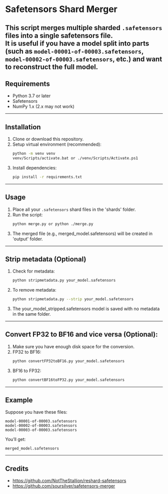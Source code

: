 # Safetensors Shard Merger
This script merges multiple sharded `.safetensors` files into a single safetensors file.  
It is useful if you have a model split into parts (such as `model-00001-of-00003.safetensors`, `model-00002-of-00003.safetensors`, etc.) and want to reconstruct the full model.
---

## Requirements
- Python 3.7 or later
- Safetensors
- NumPy 1.x (2.x may not work)
---

## Installation
1. Clone or download this repository.
2. Setup virtual environment (recommended):
    ```bash
   python -m venv venv
   venv/Scripts/activate.bat or ./venv/Scripts/Activate.ps1
   ```
2. Install dependencies:
   ```bash
   pip install -r requirements.txt
   ```
---

## Usage
1. Place all your `.safetensors` shard files in the 'shards' folder.
2. Run the script:
    ```bash
    python merge.py or python ./merge.py
    ```
3. The merged file (e.g., merged_model.safetensors) will be created in 'output' folder.
---

## Strip metadata (Optional)
1. Check for metadata:
    ```bash
    python stripmetadata.py your_model.safetensors
    ```
2. To remove metadata:
    ```bash
    python stripmetadata.py --strip your_model.safetensors
    ```
3. The your_model_stripped.safetensors model is saved with no metadata in the same folder.
---

## Convert FP32 to BF16 and vice versa (Optional):
1. Make sure you have enough disk space for the conversion.
2. FP32 to BF16:
    ```bash
    python convertFP32toBF16.py your_model.safetensors
    ```
3. BF16 to FP32:
    ```bash
    python convertBF16toFP32.py your_model.safetensors
    ```
---

## Example
Suppose you have these files:
```
model-00001-of-00003.safetensors
model-00002-of-00003.safetensors
model-00003-of-00003.safetensors
```
You’ll get:
```
merged_model.safetensors
```
---

## Credits
- https://github.com/NotTheStallion/reshard-safetensors
- https://github.com/soursilver/safetensors-merger
